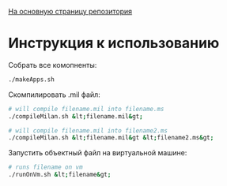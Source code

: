 [На основную страницу репозитория](..%2FREADME.md)
# Инструкция к использованию 

Собрать все комопненты:
```bash
./makeApps.sh
```

Скомпилировать .mil файл:
```bash
# will compile filename.mil into filename.ms
./compileMilan.sh &lt;filename.mil&gt;
```

```bash
# will compile filename.mil into filename2.ms
./compileMilan.sh &lt;filename.mil&gt &lt;filename2.ms&gt;
```

Запустить объектный файл на виртуальной машине:
```bash
# runs filename on vm
./runOnVm.sh &lt;filename&gt;
```
